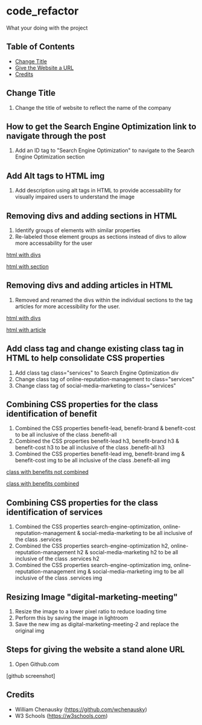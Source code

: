 # code_refactor

What your doing with the project

## Table of Contents
* [Change Title](#changetitle)
* [Give the Website a URL](#stepsforgivingthewebsiteastandaloneurl)
* [Credits](#credits)

## Change Title
1. Change the title of website to reflect the name of the company

## How to get the Search Engine Optimization link to navigate through the post
1. Add an ID tag to "Search Engine Optimization" to navigate to the Search Engine Optimization section

## Add Alt tags to HTML img
1. Add description using alt tags in HTML to provide accessability for visually impaired users to understand the image

## Removing divs and adding sections in HTML
1. Identify groups of elements with similar properties 
2. Re-labeled those element groups as sections instead of divs to allow more accessability for the user

[html with divs](assets/images/html-with-divs.png)  

[html with section](assets/images/html-with-sections.png)

## Removing divs and adding articles in HTML
1. Removed and renamed the divs within the individual sections to the tag articles for more accessibility for the user.

[html with divs](assets/images/html-without-articles.png)

[html with article](assets/images/html-with-articles.png)


## Add class tag and change existing class tag in HTML to help consolidate CSS properties
1. Add class tag class="services" to Search Engine Optimization div 
2. Change class tag of online-reputation-management to class="services" 
3. Change class tag of social-media-marketing to class="services" 


## Combining CSS properties for the class identification of benefit 
1. Combined the CSS properties benefit-lead, benefit-brand & benefit-cost to be all inclusive of the class .benefit-all
2. Combined the CSS properties benefit-lead h3, benefit-brand h3 & benefit-cost h3 to be all inclusive of the class .benefit-all h3
3. Combined the CSS properties benefit-lead img, benefit-brand img & benefit-cost img to be all inclusive of the class .benefit-all img

[class with benefits not combined](assets/images/benefits-css-before.png)  

[class with benefits combined](assets/images/benefits-css-after.png)

## Combining CSS properties for the class identification of services
1. Combined the CSS properties search-engine-optimization, online-reputation-management & social-media-marketing to be all inclusive of the class .services
2. Combined the CSS properties search-engine-optimization h2,  online-reputation-management h2 & social-media-marketing h2 to be all inclusive of the class .services h2
3. Combined the CSS properties search-engine-optimization img, online-reputation-management img & social-media-marketing img to be all inclusive of the class .services img

## Resizing Image "digital-marketing-meeting"
1. Resize the image to a lower pixel ratio to reduce loading time 
2. Perform this by saving the image in lightroom
3. Save the new img as digital-marketing-meeting-2 and replace the original img


## Steps for giving the website a stand alone URL
1. Open Github.com

[github screenshot]

## Credits

* William Chenausky (https://github.com/wchenausky)
* W3 Schools (https://w3schools.com)

